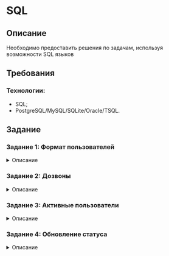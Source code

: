 # SQL

## Описание

Необходимо предоставить решения по задачам, используя возможности SQL языков

## Требования

### Технологии:

- SQL;
- PostgreSQL/MySQL/SQLite/Oracle/TSQL.

## Задание

### Задание 1: Формат пользователей

<details>
<summary>Описание</summary>

Имеется таблица пользователей:

```sql
table users
(
  id integer,
  first_name varchar,
  middle_name varchar,
  last_name varchar
)
```

Необходимо получить список в формате: «Иванова — Наталья – Юрьевна». ФИО должно быть прописано в одном столбике, разделение —.

</details>

### Задание 2: Дозвоны

<details>
<summary>Описание</summary>

Имеется таблица звонков:

```sql
table calls
(
  id integer,
  dozv_flag integer,
  duration real,
  start_dttm date,
  end_dttm date
)
```

Вывести %% дозвона для каждого дня. Период с 01.10.2020 по текущий день.

%% дозвона – это доля принятых звонков (dozv_flg=1) от всех поступивших звонков (dozv_flg = 1 or dozv_flg = 0).

Вывести: date, sla (%% дозвона)

</details>

### Задание 3: Активные пользователи

<details>
<summary>Описание</summary>

Имеется таблица пользователей:

```sql
table users
(
  id integer,
  login_at date -- дата последнего входа в систему
)
```

Нужно написать запрос для расчета MAU.

MAU - monthly active users: количество уникальных клиентов, проявляющих активность в приложении в течение месяца.

</details>

### Задание 4: Обновление статуса

<details>
<summary>Описание</summary>

Имеется следующая структура:

```sql
table contracts {
  id int,
  num varchar
}

table contracts_statuses {
  contract_id int,
  ref_status_id int,
  actuality boolean
}

table ref_statuses {
  id int,
  code varchar
}
```
Необходимо:
1. Написать sql, получающий все статусы контракта с id=15;
2. Написать алгоритм добавляющий новый статус к контракту с id=15, только в том случае если текущий статус контракта (actuality = true) равен 3 (id = 3)

</details>

